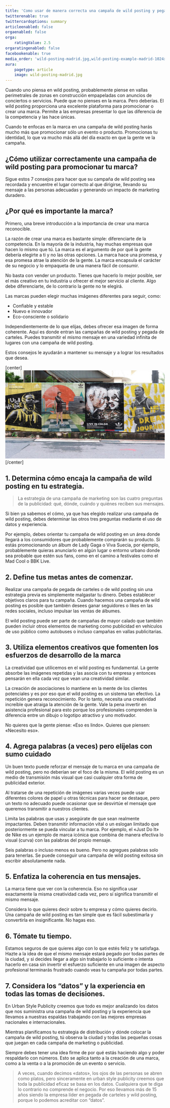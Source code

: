 ```yaml
---
title: 'Como usar de manera correcta una campaña de wild posting y pegada de carteles'
twitterenable: true
twittercardoptions: summary
articleenabled: false
orgaenabled: false
orga:
    ratingValue: 2.5
orgaratingenabled: false
facebookenable: true
media_order: 'wild-posting-madrid.jpg,wild-posting-example-madrid-1024x566.jpg'
aura:
    pagetype: article
    image: wild-posting-madrid.jpg
---
```


Cuando uno piensa en wild posting, probablemente piense en vallas perimetrales de zonas en construcción empapeladas con anuncios de conciertos o servicios. Puede que no pienses en la marca. Pero deberías. El wild posting proporciona una excelente plataforma para promocionar o crear una marca. Permite a las empresas presentar lo que las diferencia de la competencia y las hace únicas.

Cuando te enfocas en la marca en una campaña de wild posting harás mucho más que promocionar sólo un evento o producto. Promocionas tu identidad, lo que va mucho más allá del día exacto en que la gente ve la campaña.

## ¿Cómo utilizar correctamente una campaña de wild posting para promocionar tu marca?

Sigue estos 7 consejos para hacer que su campaña de wild posting sea recordada y encuentre el lugar correcto al que dirigirse, llevando su mensaje a las personas adecuadas y generando un impacto de marketing duradero.

## ¿Por qué es importante la marca?

Primero, una breve introducción a la importancia de crear una marca reconocible.

La razón de crear una marca es bastante simple: diferenciarte de la competencia. En la mayoría de la industria, hay muchas empresas que hacen lo mismo que tú. La marca es el argumento de por qué la gente debería elegirte a ti y no las otras opciones. La marca hace una promesa, y esa promesa atrae la atención de la gente. La marca encapsula el carácter de su negocio y lo empaqueta de una manera fácil de consumir.

No basta con vender un producto. Tienes que hacerlo lo mejor posible, ser el más creativo en tu industria u ofrecer el mejor servicio al cliente. Algo debe diferenciarte, de lo contrario la gente no te elegirá.

Las marcas pueden elegir muchas imágenes diferentes para seguir, como:

* Confiable y estable
* Nuevo e innovador
* Eco-consciente o solidario
 
Independientemente de lo que elijas, debes ofrecer esa imagen de forma coherente. Aquí es donde entran las campañas de wild posting y pegada de carteles. Puedes transmitir el mismo mensaje en una variedad infinita de lugares con una campaña de wild posting.

Estos consejos le ayudarán a mantener su mensaje y a lograr los resultados que desea.

[center]![wild-posting-example-madrid-1024x566](wild-posting-example-madrid-1024x566.jpg "wild-posting-example-madrid-1024x566")[/center]

## 1. Determina cómo encaja la campaña de wild posting en tu estrategia.
 
> La estrategia de una campaña de marketing son las cuatro preguntas de la publicidad: qué, dónde, cuándo y quiénes reciben sus mensajes.

Si bien ya sabemos el cómo, ya que has elegido realizar una campaña de wild posting, debes determinar las otros tres preguntas mediante el uso de datos y experiencia.

Por ejemplo, debes orientar tu campaña de wild posting en un área donde llegará a los consumidores que probablemente comprarán su producto. Si estás promocionando un álbum de Lady Gaga o Viva Suecia, por ejemplo, probablemente quieras anunciarlo en algún lugar o entorno urbano donde sea probable que estén sus fans, como en el camino a festivales como el Mad Cool o BBK Live.

## 2. Define tus metas antes de comenzar.

Realizar una campaña de pegada de carteles o de wild posting sin una estrategia previa es simplemente malgastar tu dinero. Debes establecer objetivos claros para tu campaña. Cuando hacemos una campaña de wild posting es posible que también desees ganar seguidores o likes en las redes sociales, incluso impulsar las ventas de álbumes.

El wild posting puede ser parte de campañas de mayor calado que también pueden incluir otros elementos de marketing como publicidad en vehículos de uso público como autobuses o incluso campañas en vallas publicitarias.

## 3. Utiliza elementos creativos que fomenten los esfuerzos de desarrollo de la marca

La creatividad que utilicemos en el wild posting es fundamental. La gente absorbe las imágenes repetidas y las asocia con tu empresa y entonces pensarán en ella cada vez que vean una creatividad similar.

La creación de asociaciones lo mantiene en la mente de los clientes potenciales y es por eso que el wild posting es un sistema tan efectivo. La repetición genera reconocimiento. Por lo tanto, necesita una creatividad increíble que atraiga la atención de la gente. Vale la pena invertir en asistencia profesional para esto porque los profesionales comprenden la diferencia entre un dibujo o logotipo atractivo y uno motivador.

No quieres que la gente piense: «Eso es lindo». Quieres que piensen: «Necesito eso».

## 4. Agrega palabras (a veces) pero elíjelas con sumo cuidado

Un buen texto puede reforzar el mensaje de tu marca en una campaña de wild posting, pero no deberían ser el foco de la misma. El wild posting es un medio de transmisión más visual que casi cualquier otra forma de publicidad exterior.

Al tratarse de una repetición de imágenes varias veces puede usar diferentes colores de papel u otras técnicas para hacer se destaque, pero un texto no adecuado puede ocasionar que se desvirtúe el mensaje que queremos transmitir a nuestros clientes.

Limita las palabras que usas y asegúrate de que sean realmente impactantes. Deben transmitir información vital o un eslogan limitado que posteriormente se pueda vincular a tu marca. Por ejemplo, el «Just Do It» de Nike es un ejemplo de marca icónica que combina de manera efectiva lo visual (curva) con las palabras del propio mensaje.

Seis palabras o incluso menos es bueno. Pero no agregues palabras solo para tenerlas. Se puede conseguir una campaña de wild posting exitosa sin escribir absolutamente nada.


## 5. Enfatiza la coherencia en tus mensajes.

La marca tiene que ver con la coherencia. Eso no significa usar exactamente la misma creatividad cada vez, pero sí significa transmitir el mismo mensaje.

Considera lo que quieres decir sobre tu empresa y cómo quieres decirlo. Una campaña de wild posting es tan simple que es fácil subestimarla y convertirla en insignificante. No hagas eso.

## 6. Tómate tu tiempo.
Estamos seguros de que quieres algo con lo que estés feliz y te satisfaga. Hazte a la idea de que el mismo mensaje estará pegado por todas partes de la ciudad, y si decides llegar a algo sin trabajarlo lo suficiente o intenta hacerlo en casa sin invertir el esfuerzo suficiente en una imagen de aspecto profesional terminarás frustrado cuando veas tu campaña por todas partes.

## 7. Considera los “datos” y la experiencia en todas las tomas de decisiones.

En Urban Style Publicity creemos que todo es mejor analizando los datos que nos suministra una campaña de wild posting y la experiencia que llevamos a nuestras espaldas trabajando con las mejores empresas nacionales e internacionales.

Mientras planificamos tu estrategia de distribución y dónde colocar la campaña de wild posting, tú observa la ciudad y todas las pequeñas cosas que juegan en cada campaña de marketing o publicidad.

Siempre debes tener una idea firme de por qué estás haciendo algo y poder respaldarlo con números. Esto se aplica tanto a la creación de una marca, como a la venta o a la promoción de un evento o servicio.

> A veces, cuando decimos «datos», los ojos de las personas se abren como platos, pero sinceramente en urban style publicity creemos que toda la publicidad eficaz se basa en los datos. Cualquiera que te diga lo contrario no comprende el negocio. Por eso llevamos más de 15 años siendo la empresa líder en pegada de carteles y wild posting, porque lo podemos acreditar con “datos”.

